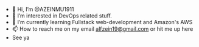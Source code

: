 - 👋 Hi, I’m @AZEINMU1911
- 👀 I’m interested in DevOps related stuff.
- 🌱 I’m currently learning Fullstack web-development and Amazon's AWS
- 📫 How to reach me on my email alfzein19@gmail.com or hit me up here
- See ya
<!---
AZEINMU1911/AZEINMU1911 is a ✨ special ✨ repository because its `README.md` (this file) appears on your GitHub profile.
You can click the Preview link to take a look at your changes.
--->
